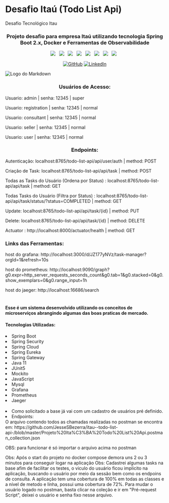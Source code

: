 # Desafio Itaú (Todo List Api)
Desafio Tecnológico Itau
<div align="center">

### Projeto desafio para empresa Itaú utilizando tecnologia Spring Boot 2.x, Docker e Ferramentas de Observabilidade

</div>

<p align="center">
<img src="https://img.shields.io/badge/Jaeger%20-%23F7DF1E.svg?&style=for-the-badge&color=E34F26" />&nbsp;&nbsp;
<img src="https://img.shields.io/badge/Phometheus%20-%23F7DF1E.svg?&style=for-the-badge&color=5BA8EE" />&nbsp;&nbsp;
<img src="https://img.shields.io/badge/Grafana%20-%23F7DF1E.svg?&style=for-the-badge&color=F7DF1E" />&nbsp;&nbsp;
<img src="https://img.shields.io/badge/Mysql%20-%23F7DF1E.svg?&style=for-the-badge&color=7044A3" />&nbsp;&nbsp;
<img src="https://img.shields.io/badge/Java%20-%23F7DF1E.svg?&style=for-the-badge&color=F7DF1E" />&nbsp;&nbsp;
<img src="https://img.shields.io/badge/Git HUB%20-%23F7DF1E.svg?&style=for-the-badge&color=000" />&nbsp;&nbsp;
<img src="https://img.shields.io/badge/Spring%20-%23F7DF1E.svg?&style=for-the-badge&color=008000" />&nbsp;&nbsp;
  <img src="https://img.shields.io/badge/Docker %20-%23F7DF1E.svg?&style=for-the-badge&color=5BA8EE" />&nbsp;&nbsp;
</p>

<p align="center">
	<a href="https://github.com/JesseSBezerra"><img src="https://img.icons8.com/bubbles/50/000000/github.png" alt="GitHub"/></a>
	<a href="https://www.linkedin.com/in/jesse-bezerra-239187a0/"><img src="https://img.icons8.com/bubbles/50/000000/linkedin.png" alt="LinkedIn"/></a>
</p>

![Logo do Markdown](https://github.com/JesseSBezerra/itau--todo-list-api-/blob/master/TodoListApi.gif?raw=true)
	
<h3 align="center"> Usuários de Acesso: </h3>
<p> Usuario: admin | senha: 12345 | super </p>
<p> Usuario: registration | senha: 12345 | normal </p>
<p> Usuario: consultant | senha: 12345 | normal </p>
<p> Usuario: seller | senha: 12345 | normal </p>
<p> Usuario: user | senha: 12345 | normal </p>

<h3 align="center"> Endpoints: </h3>
<p> Autenticação: localhost:8765/todo-list-api/api/user/auth | method: POST </p>
<p> Criação de Task: localhost:8765/todo-list-api/api/task | method: POST </p>
<p> Todas as Tasks do Usuário (Ordena por Status) : localhost:8765/todo-list-api/api/task | method: GET </p>
<p> Todas Tasks do Usuário (Filtra por Status) : localhost:8765/todo-list-api/api/task/status/?status=COMPLETED | method: GET </p>
<p> Update: localhost:8765/todo-list-api/api/task/{id} | method: PUT </p>
<p> Delete: localhost:8765/todo-list-api/api/task/{id} | method: DELETE </p>
<p> Actuator : http://localhost:8000/actuator/health | method: GET </p>

<h3> Links das Ferramentas: </h3>
<p> host do grafana: http://localhost:3000/d/JZ177yNVz/task-manager?orgId=1&refresh=10s </p>
<p> host do prometheus: http://localhost:9090/graph?g0.expr=http_server_requests_seconds_count&g0.tab=1&g0.stacked=0&g0.show_exemplars=0&g0.range_input=1h </p>
<p> host do jaeger: http://localhost:16686/search </p>  

#
#### Esse é um sistema desenvolvido utilizando os conceitos de microserviços abrangindo algumas das boas praticas de mercado.
#### Tecnologias Utilizadas:
<li> Spring Boot </li>
<li> Spring Security </li>
<li> Spring Cloud </li>
<li> Spring Eureka </li>
<li> Spring Gateway </li>
<li> Java 11 </li>
<li> JUnit5 </li>
<li> Mockito </li>
<li> JavaScript </li>
<li> Mysql </li>
<li> Grafana </li>
<li> Prometheus </li>
<li> Jaeger </li>
</br>
  <li> Como solicitado a base já vai com um cadastro de usuários pré definido.  
</br>
<li> Endpoints: </li>
O arquivo contendo todos as chamadas realizadas no postman se encontra em: 
https://github.com/JesseSBezerra/itau--todo-list-api-/blob/master/Projeto%20Ita%C3%BA%20Todo%20List%20Api.postman_collection.json
<p> OBS: para funcionar é só importar o arquivo acima no postman </p>

Obs: Após o start do projeto no docker compose demora uns 2 ou 3 minutos para conseguir logar na aplicação
Obs: Cadastrei algumas tasks na base afim de facilitar os testes, o viculo do usuário ficou implicito na aplicação, buscando o usuário por meio da sessão bem como os endpoins de consulta. A aplicação tem uma cobertura de 100% em todas as classes e a nível de metodo e linha, possui uma cobertura de 72%.
Para mudar o usuário logado no postman, basta clicar na coleção e ir em "Pré-request Script", deixei o usuário e senha fixo nesse arquivo.
#

